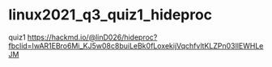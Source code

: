 # linux2021_q3_quiz1_hideproc
quiz1 https://hackmd.io/@linD026/hideproc?fbclid=IwAR1EBro6Mi_KJ5w08c8buiLeBk0fLoxekijVqchfvltKLZPn03IlEWHLeJM
